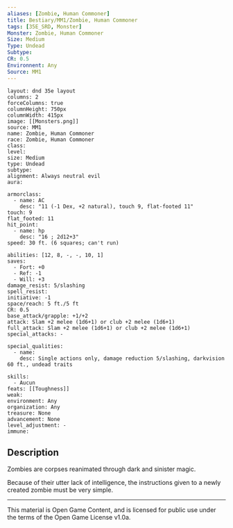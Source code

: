 ```yaml
---
aliases: [Zombie, Human Commoner]
title: Bestiary/MM1/Zombie, Human Commoner
tags: [35E_SRD, Monster]
Monster: Zombie, Human Commoner
Size: Medium
Type: Undead
Subtype: 
CR: 0.5
Environnent: Any
Source: MM1
---
```


```statblock
layout: dnd 35e layout
columns: 2
forceColumns: true
columnHeight: 750px
columnWidth: 415px
image: [[Monsters.png]]
source: MM1
name: Zombie, Human Commoner
race: Zombie, Human Commoner
class: 
level: 
size: Medium
type: Undead
subtype: 
alignment: Always neutral evil
aura: 

armorclass:
  - name: AC
    desc: "11 (-1 Dex, +2 natural), touch 9, flat-footed 11"
touch: 9
flat_footed: 11
hit_point:
  - name: hp
    desc: "16 ; 2d12+3"
speed: 30 ft. (6 squares; can't run)

abilities: [12, 8, -, -, 10, 1]
saves:
  - Fort: +0
  - Ref: -1
  - Will: +3
damage_resist: 5/slashing
spell_resist: 
initiative: -1
space/reach: 5 ft./5 ft
CR: 0.5
base_attack/grapple: +1/+2
attack: Slam +2 melee (1d6+1) or club +2 melee (1d6+1)
full_attack: Slam +2 melee (1d6+1) or club +2 melee (1d6+1)
special_attacks: -

special_qualities:
  - name: 
    desc: Single actions only, damage reduction 5/slashing, darkvision 60 ft., undead traits

skills:
  - Aucun
feats: [[Toughness]]
weak: 
environment: Any
organization: Any
treasure: None
advancement: None
level_adjustment: -
immune: 
```

## Description

<p>Zombies are corpses reanimated through dark and sinister magic.</p>
<p>Because of their utter lack of intelligence, the instructions given to a newly created zombie must be very simple.</p>

---

This material is Open Game Content, and is licensed for public use under
the terms of the Open Game License v1.0a.
